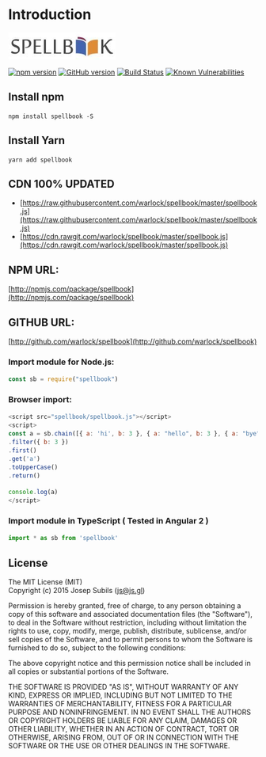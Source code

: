 # Introduction

![](.gitbook/assets/spellbook.png)

[![npm version](https://badge.fury.io/js/spellbook.svg)](https://badge.fury.io/js/spellbook) [![GitHub version](https://badge.fury.io/gh/warlock%2Fspellbook.svg)](https://badge.fury.io/gh/warlock%2Fspellbook) [![Build Status](https://travis-ci.org/warlock/spellbook.svg?branch=master)](https://travis-ci.org/warlock/spellbook) [![Known Vulnerabilities](https://snyk.io/test/github/warlock/spellbook/badge.svg)](https://snyk.io/test/github/warlock/spellbook)

## Install npm

```text
npm install spellbook -S
```

## Install Yarn

```text
yarn add spellbook
```

## CDN 100% UPDATED

* [https://raw.githubusercontent.com/warlock/spellbook/master/spellbook.js](https://raw.githubusercontent.com/warlock/spellbook/master/spellbook.js)
* [https://cdn.rawgit.com/warlock/spellbook/master/spellbook.js](https://cdn.rawgit.com/warlock/spellbook/master/spellbook.js)

## NPM URL:

[http://npmjs.com/package/spellbook](http://npmjs.com/package/spellbook)

## GITHUB URL:

[http://github.com/warlock/spellbook](http://github.com/warlock/spellbook)

### Import module for Node.js:

```javascript
const sb = require("spellbook")
```

### Browser import:

```javascript
<script src="spellbook/spellbook.js"></script>
<script>
const a = sb.chain([{ a: 'hi', b: 3 }, { a: "hello", b: 3 }, { a: "bye", b: 2 }])
.filter({ b: 3 })
.first()
.get('a')
.toUpperCase()
.return()

console.log(a)
</script>
```

### Import module in TypeScript \( Tested in Angular 2 \)

```typescript
import * as sb from 'spellbook'
```

## License

The MIT License \(MIT\)  
Copyright \(c\) 2015 Josep Subils \(js@js.gl\)

Permission is hereby granted, free of charge, to any person obtaining a copy of this software and associated documentation files \(the "Software"\), to deal in the Software without restriction, including without limitation the rights to use, copy, modify, merge, publish, distribute, sublicense, and/or sell copies of the Software, and to permit persons to whom the Software is furnished to do so, subject to the following conditions:

The above copyright notice and this permission notice shall be included in all copies or substantial portions of the Software.

THE SOFTWARE IS PROVIDED "AS IS", WITHOUT WARRANTY OF ANY KIND, EXPRESS OR IMPLIED, INCLUDING BUT NOT LIMITED TO THE WARRANTIES OF MERCHANTABILITY, FITNESS FOR A PARTICULAR PURPOSE AND NONINFRINGEMENT. IN NO EVENT SHALL THE AUTHORS OR COPYRIGHT HOLDERS BE LIABLE FOR ANY CLAIM, DAMAGES OR OTHER LIABILITY, WHETHER IN AN ACTION OF CONTRACT, TORT OR OTHERWISE, ARISING FROM, OUT OF OR IN CONNECTION WITH THE SOFTWARE OR THE USE OR OTHER DEALINGS IN THE SOFTWARE.


